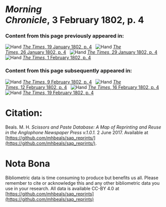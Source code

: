 # *Morning Chronicle*, 3 February 1802, p. 4  
  
### Content from this page previously appeared in:  
![Hand](http://scissorsandpaste.net/wp-content/uploads/2017/06/smallhandpointer.png) [*The Times*, 19 January 1802, p. 4](https://mhbeals.github.io/sap_html/The-Times/The-Times-19-January-1802-p-4)  
![Hand](http://scissorsandpaste.net/wp-content/uploads/2017/06/smallhandpointer.png) [*The Times*, 26 January 1802, p. 4](https://mhbeals.github.io/sap_html/The-Times/The-Times-26-January-1802-p-4)  
![Hand](http://scissorsandpaste.net/wp-content/uploads/2017/06/smallhandpointer.png) [*The Times*, 29 January 1802, p. 4](https://mhbeals.github.io/sap_html/The-Times/The-Times-29-January-1802-p-4)  
![Hand](http://scissorsandpaste.net/wp-content/uploads/2017/06/smallhandpointer.png) [*The Times*, 1 February 1802, p. 4](https://mhbeals.github.io/sap_html/The-Times/The-Times-1-February-1802-p-4)  
  
### Content from this page subsequently appeared in:  
![Hand](http://scissorsandpaste.net/wp-content/uploads/2017/06/smallhandpointer.png) [*The Times*, 9 February 1802, p. 4](https://mhbeals.github.io/sap_html/The-Times/The-Times-9-February-1802-p-4)  
![Hand](http://scissorsandpaste.net/wp-content/uploads/2017/06/smallhandpointer.png) [*The Times*, 12 February 1802, p. 4](https://mhbeals.github.io/sap_html/The-Times/The-Times-12-February-1802-p-4)  
![Hand](http://scissorsandpaste.net/wp-content/uploads/2017/06/smallhandpointer.png) [*The Times*, 16 February 1802, p. 4](https://mhbeals.github.io/sap_html/The-Times/The-Times-16-February-1802-p-4)  
![Hand](http://scissorsandpaste.net/wp-content/uploads/2017/06/smallhandpointer.png) [*The Times*, 19 February 1802, p. 4](https://mhbeals.github.io/sap_html/The-Times/The-Times-19-February-1802-p-4)  


# Citation: 

Beals. M. H. *Scissors and Paste Database: A Map of Reprinting and Reuse in the Anglophone Newspaper Press v.1.0.1.* 2 June 2017. Available at [https://github.com/mhbeals/sap_reprints/](https://github.com/mhbeals/sap_reprints/). 

# Nota Bona

Bibliometric data is time consuming to produce but benefits us all. Please remember to cite or acknowledge this and any other bibliometric data you use in your research. All data is available CC-BY 4.0 at [https://github.com/mhbeals/sap_reprints](https://github.com/mhbeals/sap_reprints)